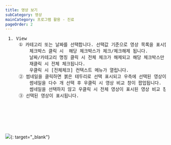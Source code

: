 ```yaml
---
title: 영상 보기
subCategory: 영상
mainCategory: 프로그램 활용 - 진료
pageOrder: 2
---
```



<pre>
 <t2><bold>1. View </bold></t2>
     ① 카테고리 또는 날짜를 선택합니다. 선택값 기준으로 영상 목록을 표시합니다.
         체크박스 클릭 시  해당 체크박스가 체크/체크해제 됩니다.
         날짜/카테고리 명칭 클릭 시 전체 체크가 해제되고 해당 체크박스만 체크됩니다.
         재클릭 시 전체 체크됩니다.
         우클릭 시 [전체체크] 컨텍스트 메뉴가 열립니다.
     ② 썸네일을 클릭하면 붉은 테두리로 선택 표시되고 우측에 선택된 영상이 표시됩니다.
         썸네일을 다수 개 선택 후 우클릭 시 영상 비교 창이 팝업됩니다.
         썸네일을 선택하지 않고 우클릭 시 전체 영상이 표시된 영상 비교 창이 팝업됩니다.
     ③ 선택된 영상이 표시됩니다.
 




 
</pre>

[![](/images/{{page.url}}_1.png)](/images/{{page.url}}_1.png){: target="_blank"}